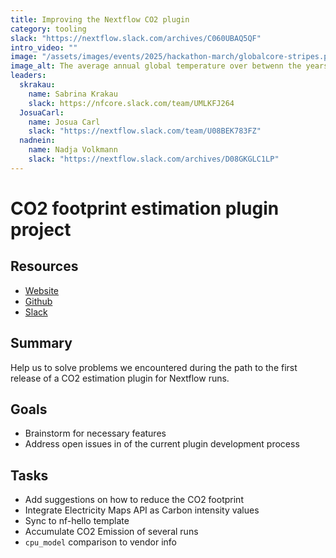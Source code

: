 ```yaml
---
title: Improving the Nextflow CO2 plugin
category: tooling
slack: "https://nextflow.slack.com/archives/C060UBAQ5QF"
intro_video: ""
image: "/assets/images/events/2025/hackathon-march/globalcore-stripes.png"
image_alt: The average annual global temperature over betwenn the years 1850-2017, known as the 'warming stripes' figure from https://www.climate-lab-book.ac.uk/2018/warming-stripes/ 
leaders:
  skrakau:
    name: Sabrina Krakau
    slack: https://nfcore.slack.com/team/UMLKFJ264
  JosuaCarl:
    name: Josua Carl
    slack: "https://nextflow.slack.com/team/U08BEK783FZ"
  nadnein:
    name: Nadja Volkmann
    slack: "https://nextflow.slack.com/archives/D08GKGLC1LP"
---
```


# CO2 footprint estimation plugin project

## Resources
- [Website](https://nextflow-io.github.io/nf-co2footprint/)
- [Github](https://github.com/nextflow-io/nf-co2footprint)
- [Slack](https://nextflow.slack.com/archives/C060UBAQ5QF)

## Summary
Help us to solve problems we encountered during the path to the first release of a CO2 estimation plugin for Nextflow runs.

## Goals
- Brainstorm for necessary features
- Address open issues in of the current plugin development process

## Tasks
- Add suggestions on how to reduce the CO2 footprint
- Integrate Electricity Maps API as Carbon intensity values
- Sync to nf-hello template
- Accumulate CO2 Emission of several runs
- `cpu_model` comparison to vendor info